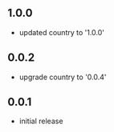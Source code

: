 ## 1.0.0

* updated country to '1.0.0'

## 0.0.2

* upgrade country to '0.0.4'

## 0.0.1

* initial release
